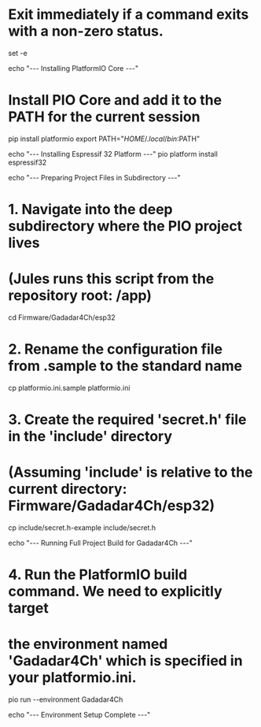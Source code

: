 # Exit immediately if a command exits with a non-zero status.
set -e

echo "--- Installing PlatformIO Core ---"
# Install PIO Core and add it to the PATH for the current session
pip install platformio
export PATH="$HOME/.local/bin:$PATH"

echo "--- Installing Espressif 32 Platform ---"
pio platform install espressif32

echo "--- Preparing Project Files in Subdirectory ---"

# 1. Navigate into the deep subdirectory where the PIO project lives
# (Jules runs this script from the repository root: /app)
cd Firmware/Gadadar4Ch/esp32

# 2. Rename the configuration file from .sample to the standard name
cp platformio.ini.sample platformio.ini

# 3. Create the required 'secret.h' file in the 'include' directory
# (Assuming 'include' is relative to the current directory: Firmware/Gadadar4Ch/esp32)
cp include/secret.h-example include/secret.h

echo "--- Running Full Project Build for Gadadar4Ch ---"

# 4. Run the PlatformIO build command. We need to explicitly target 
# the environment named 'Gadadar4Ch' which is specified in your platformio.ini.
pio run --environment Gadadar4Ch

echo "--- Environment Setup Complete ---"
